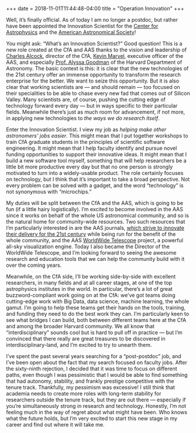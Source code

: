 +++
date = 2018-11-01T11:44:48-04:00
title = "Operation Innovation"
+++

Well, it’s finally official. As of today I am no longer a postdoc, but rather
have been appointed the Innovation Scientist for the
[Center for Astrophysics](https://cfa.harvard.edu/) and the
[American Astronomical Society](https://aas.org/)!

<!-- more -->

You might ask: “What’s an Innovation Scientist?” Good question! This is a new
role created at the CfA and AAS thanks to the vision and leadership of
[Charles Alcock](https://astronomy.fas.harvard.edu/people/charles-r-alcock),
director of the CfA, [Kevin Marvel](https://www.linkedin.com/in/kevinmarvel/),
executive officer of the AAS, and especially
[Prof. Alyssa Goodman](https://www.cfa.harvard.edu/~agoodman/) of the Harvard
Department of Astronomy. The basic context is this: it is clear that the new
technologies of the 21st century offer an immense opportunity to transform the
research enterprise for the better. We want to seize this opportunity. But it
is also clear that working scientists are — and should remain — too focused on
their specialities to be able to chase every new fad that comes out of Silicon
Valley. Many scientists are, of course, pushing the cutting edge of technology
forward every day — but in ways specific to their particular fields. Meanwhile
there’s just as much room for advancement, if not more, in applying new
technologies to *the ways we do research itself*.

Enter the Innovation Scientist. I view my job as *helping make other
astronomers’ jobs easier*. This might mean that I put together workshops to
train CfA graduate students in the principles of scientific software
engineering. It might mean that I help faculty identify and pursue novel
funding opportunities to support their innovative ideas. It might mean that I
build a new software tool myself, something that will help researchers be a
little bit more productive every day but that no one person is strongly
motivated to turn into a widely-usable product. The role certainly focuses on
technology, but I think that it’s important to take a broad perspective. Not
every problem can be solved with a gadget, and the word “technology” is not
synonymous with “microchips.”

My duties will be split between the CfA and the AAS, which is going to be fun
(if a little hairy logistically). I’m excited to become involved in the AAS
since it works on behalf of the whole US astronomical community, and so is the
natural home for community-wide resources. Two such resources that I’m
particularly interested in are the AAS journals,
[which strive to innovate their delivery for the 21st century](https://journals.aas.org/why-aas-journals/)
while being run for the benefit of the whole community, and the AAS
[WorldWide Telescope](http://worldwidetelescope.org/) project, a powerful
all-sky visualization engine. Today I also became the Director of the
WorldWide Telescope, and I’m looking forward to seeing the awesome research
and education tools that we can help the community build with it over the
coming years.

Meanwhile, on the CfA side, I’ll be working side-by-side with excellent
researchers, in many fields and at all career stages, at one of the top
astrophysics institutes in the world. In particular, there’s a lot of great
buzzword-compliant work going on at the CfA: we’ve got teams doing
cutting-edge work with Big Data, data science, machine learning, the whole
gamut. I’m going to help these teams get their hands on the tools, training,
and funding they need to do the best work they can. I’m particularly keen to
see what bridges I can build, both between different teams here at the CfA and
among the broader Harvard community. We all know that “interdisciplinary”
sounds cool but is hard to pull off in practice — but I’m convinced that there
really are great treasures to be discovered in interdisciplinary-land, and I’m
excited to try to unearth them.

I’ve spent the past several years searching for a “post-postdoc” job, and I’ve
been open about the fact that my search focused on faculty jobs. After the
sixty-ninth rejection, I decided that it was time to focus on different paths,
even though I was pessimistic that I would be able to find something that had
autonomy, stability, and frankly prestige competitive with the tenure track.
Thankfully, my pessimism was excessive! I still think that academia needs to
create more roles with long-term stability for researchers outside the tenure
track, but they are out there — especially if you’re simultaneously strong in
research and technology. Honestly, I’m not feeling much in the way of regret
about what might have been. Who knows what the future holds, but I’m very
excited to start this new stage in my career and find out where it will take
me.
